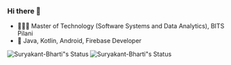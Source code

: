 ### Hi there 👋

- 👨🏻‍🎓 Master of Technology (Software Systems and Data Analytics), BITS Pilani
- 📱 Java, Kotlin, Android, Firebase Developer 

![Suryakant-Bharti"s Status](https://github-readme-stats.vercel.app/api?username=Suryakant-Bharti&show_icons=true&hide_border=true&include_all_commits=true&theme=buefy)
![Suryakant-Bharti"s Status](https://github-readme-stats.vercel.app/api/top-langs/?username=Suryakant-Bharti&theme=buefy&hide=css,html,javascript)

<!--
**Suryakant-Bharti/Suryakant-Bharti** is a ✨ _special_ ✨ repository because its `README.md` (this file) appears on your GitHub profile.

Here are some ideas to get you started:

- 🔭 I’m currently working on ...
- 🌱 I’m currently learning ...
- 👯 I’m looking to collaborate on ...
- 🤔 I’m looking for help with ...
- 💬 Ask me about ...
- 📫 How to reach me: ...
- 😄 Pronouns: ...
- ⚡ Fun fact: ...
-->

